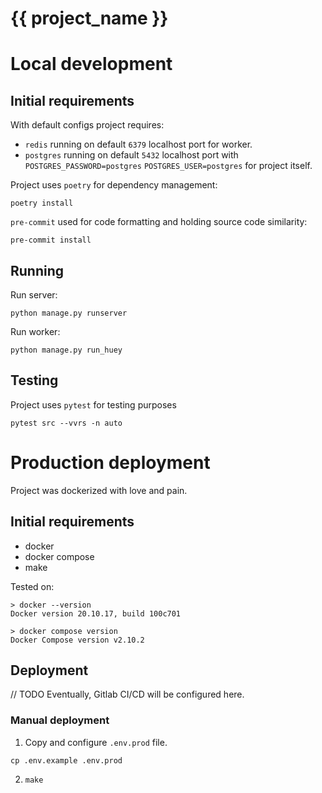 # {{ project_name }}

# Local development


## Initial requirements

With default configs project requires:
 - `redis` running on default `6379` localhost port for worker.
 - `postgres` running on default `5432` localhost port with
    `POSTGRES_PASSWORD=postgres` `POSTGRES_USER=postgres` for project itself.

Project uses `poetry` for dependency management:
```shell
poetry install
```

`pre-commit` used for code formatting and holding source code similarity:
```shell
pre-commit install
```

## Running

Run server:
```shell
python manage.py runserver
```

Run worker:
```shell
python manage.py run_huey
```

## Testing

Project uses `pytest` for testing purposes
```shell
pytest src --vvrs -n auto
```


# Production deployment

Project was dockerized with love and pain.

## Initial requirements

* docker
* docker compose
* make

Tested on:
```shell
> docker --version
Docker version 20.10.17, build 100c701

> docker compose version
Docker Compose version v2.10.2
```


## Deployment

// TODO
Eventually, Gitlab CI/CD will be configured here.


### Manual deployment

1. Copy and configure `.env.prod` file.
```shell
cp .env.example .env.prod
```
2. `make`
